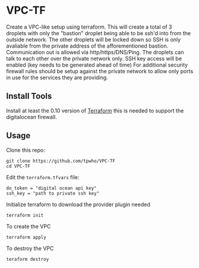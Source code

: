 # VPC-TF
Create a VPC-like setup using terraform. This will create a total of 3 droplets with only the "bastion" droplet being able to be ssh'd into from the outside network. The other droplets will be locked down so SSH is only avaliable from the private address of the afforementioned bastion. Communication out is allowed via http/https/DNS/Ping. The droplets can talk to each other over the private network only. SSH key access will be enabled (key needs to be generated ahead of time)
For additional security firewall rules should be setup against the private network to allow only ports in use for the services they are providing.

## Install Tools
Install at least the 0.10 version of [Terraform](https://releases.hashicorp.com/terraform/0.10.0-rc1/) this is needed to support the digitalocean firewall.

## Usage
Clone this repo:

```
git clone https://github.com/tpwho/VPC-TF
cd VPC-TF
```

Edit the `terraform.tfvars` file:

```
do_token = "digital ocean api key"
ssh_key = "path to private ssh key"
```

Initialize terraform to download the provider plugin needed
```
terraform init
```

To create the VPC
```
terraform apply
```

To destroy the VPC
```
teraform destroy
```
